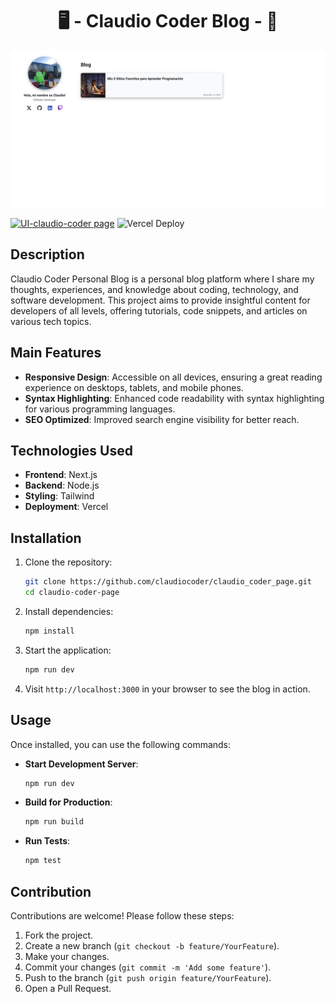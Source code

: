 <div align="center">
  <h1>🖥️ - Claudio Coder Blog - 📱</h1>
</div>

![landing](./resources/LandingHomePage.png)

[![UI-claudio-coder page](https://github.com/claudiocoder/claudio_coder_page/actions/workflows/ui.yml/badge.svg?branch=main)](https://github.com/claudiocoder/claudio_coder_page/actions/workflows/ui.yml) ![Vercel Deploy](https://deploy-badge.vercel.app/vercel/claudio-coder-page-9jtcve6fo-claudiocoders-projects?style=plastic&name=UI)


## Description
Claudio Coder Personal Blog is a personal blog platform where I share my thoughts, experiences, and knowledge about coding, technology, and software development. This project aims to provide insightful content for developers of all levels, offering tutorials, code snippets, and articles on various tech topics.

## Main Features
- **Responsive Design**: Accessible on all devices, ensuring a great reading experience on desktops, tablets, and mobile phones.
- **Syntax Highlighting**: Enhanced code readability with syntax highlighting for various programming languages.
- **SEO Optimized**: Improved search engine visibility for better reach.

## Technologies Used
- **Frontend**: Next.js
- **Backend**: Node.js
- **Styling**: Tailwind
- **Deployment**: Vercel


## Installation
1. Clone the repository:
    ```sh
    git clone https://github.com/claudiocoder/claudio_coder_page.git
    cd claudio-coder-page
    ```
2. Install dependencies:
    ```sh
    npm install
    ```
3. Start the application:
    ```sh
    npm run dev
    ```
5. Visit `http://localhost:3000` in your browser to see the blog in action.

## Usage
Once installed, you can use the following commands:
- **Start Development Server**:
    ```sh
    npm run dev
    ```
- **Build for Production**:
    ```sh
    npm run build
    ```
- **Run Tests**:
    ```sh
    npm test
    ```

## Contribution
Contributions are welcome! Please follow these steps:
1. Fork the project.
2. Create a new branch (`git checkout -b feature/YourFeature`).
3. Make your changes.
4. Commit your changes (`git commit -m 'Add some feature'`).
5. Push to the branch (`git push origin feature/YourFeature`).
6. Open a Pull Request.